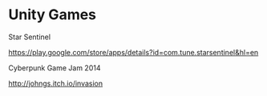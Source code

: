 Unity Games
====================

Star Sentinel

https://play.google.com/store/apps/details?id=com.tune.starsentinel&hl=en

Cyberpunk Game Jam 2014

http://johngs.itch.io/invasion


